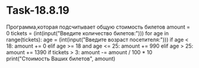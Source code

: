 # Task-18.8.19
Программа,которая подсчитывает общую стоимость билетов
amount = 0
tickets = (int(input("Введите количество билетов:")))
for age in range(tickets):
    age = (int(input("Введите возраст посетителя:")))
    if age < 18:
        amount += 0
    elif age >= 18 and age <= 25:
        amount += 990
    elif age > 25:
        amount += 1390
if tickets > 3:
    amount -= amount / 100 * 10
print("Стоимость Ваших билетов", amount)
